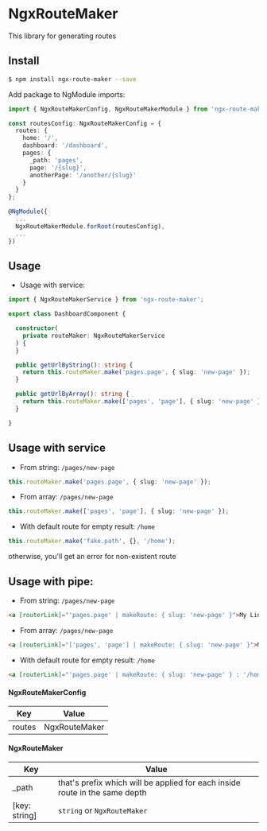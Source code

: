 # NgxRouteMaker

This library for generating routes

## Install

```bash
$ npm install ngx-route-maker --save
```

Add package to NgModule imports:

```typescript
import { NgxRouteMakerConfig, NgxRouteMakerModule } from 'ngx-route-maker';

const routesConfig: NgxRouteMakerConfig = {
  routes: {
    home: '/',
    dashboard: '/dashboard',
    pages: {
      _path: 'pages',
      page: '/{slug}',
      anotherPage: '/another/{slug}'
    }
  }
};

@NgModule({
  ...
  NgxRouteMakerModule.forRoot(routesConfig),
  ...
})
```

## Usage

 - Usage with service:

```typescript
import { NgxRouteMakerService } from 'ngx-route-maker';

export class DashboardComponent {

  constructor(
    private routeMaker: NgxRouteMakerService
  ) {
  }

  public getUrlByString(): string {
    return this.routeMaker.make('pages.page', { slug: 'new-page' });
  }

  public getUrlByArray(): string {
    return this.routeMaker.make(['pages', 'page'], { slug: 'new-page' });
  }

}
```

## Usage with service

 - From string: `/pages/new-page`
 
```typescript
this.routeMaker.make('pages.page', { slug: 'new-page' });
```

 - From array: `/pages/new-page`
 
```typescript
this.routeMaker.make(['pages', 'page'], { slug: 'new-page' });
```

 - With default route for empty result: `/home`
 
```typescript
this.routeMaker.make('fake.path', {}, '/home');
```

otherwise, you'll get an error for non-existent route

## Usage with pipe:

 - From string: `/pages/new-page`

```html
<a [routerLink]="'pages.page' | makeRoute: { slug: 'new-page' }">My Link</a>
```
 - From array: `/pages/new-page`

```html
<a [routerLink]="['pages', 'page'] | makeRoute: { slug: 'new-page' }">My Link</a>
```

 - With default route for empty result: `/home`

```html
<a [routerLink]="'pages.page' | makeRoute: { slug: 'new-page' } : '/home'">My Link</a>
```

#### NgxRouteMakerConfig

| Key | Value |
| --- | --- |
| routes | NgxRouteMaker |

#### NgxRouteMaker
| Key | Value |
| --- | --- |
| _path | that's prefix which will be applied for each inside route in the same depth |
| [key: string] | `string` or `NgxRouteMaker` |
